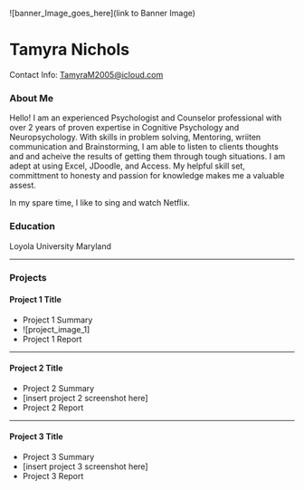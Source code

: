![banner_Image_goes_here](link to Banner Image) 

# Tamyra  Nichols
Contact Info: TamyraM2005@icloud.com




### About Me 
Hello! I am an experienced Psychologist and Counselor professional with over 2 years of proven expertise in Cognitive Psychology and Neuropsychology. With skills in problem solving, Mentoring, wriiten communication and Brainstorming, I am able to listen to clients thoughts and and acheive the results of getting them through tough situations. I am adept at using Excel, JDoodle, and Access. My helpful skill set, committment to honesty and passion for knowledge makes me a valuable assest. 

In my spare time, I like to sing and watch Netflix. 

### Education 
Loyola University Maryland
***
### Projects

#### Project 1 Title
 - Project 1 Summary
 - ![project_image_1]
 - Project 1 Report
***
#### Project 2 Title
 - Project 2 Summary
 - [insert project 2 screenshot here]
 - Project 2 Report
***
#### Project 3 Title
 - Project 3 Summary
 - [insert project 3 screenshot here]
 - Project 3 Report

